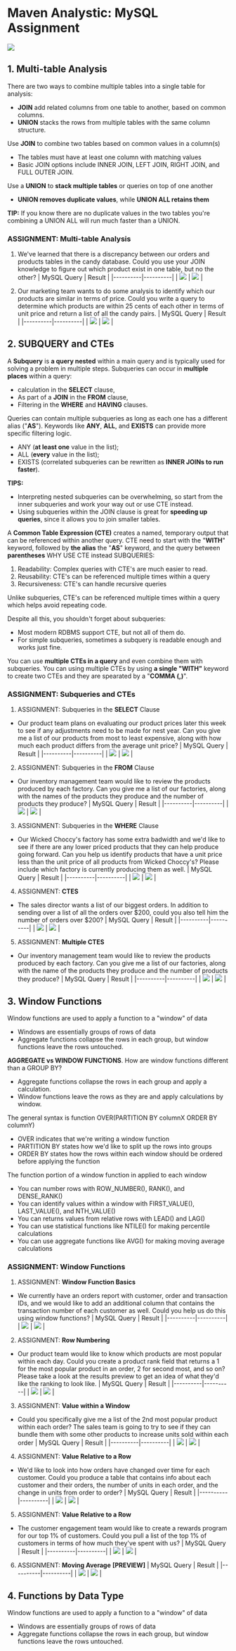 # Maven Analystic: MySQL Assignment

![](header.png)


## 1. **Multi-table Analysis**
There are two ways to combine multiple tables into a single table for analysis:
- **JOIN** add related columns from one table to another, based on common columns.
- **UNION** stacks the rows from multiple tables with the same column structure.


Use **JOIN** to combine two tables based on common values in a column(s)
- The tables must have at least one column with matching values
- Basic JOIN options include INNER JOIN, LEFT JOIN, RIGHT JOIN, and FULL OUTER JOIN.

Use a **UNION** to **stack multiple tables** or queries on top of one another
- **UNION removes duplicate values**, while **UNION ALL retains them**

**TIP:**
If you know there are no duplicate values in the two tables you're combining a UNION ALL will run much faster than a UNION.

<h3>ASSIGNMENT: Multi-table Analysis</h3>

1. We've learned that there is a discrepancy between our orders and products tables in the candy database. Could you use your JOIN knowledge to figure out which product exist in one table, but no the other?
     | MySQL Query | Result |
     |----------|----------|
     | ![](/assets/sec4.assignment1_query.png) | ![](/assets/sec4.assignment1_output.png) |

2. Our marketing team wants to do some analysis to identify which our products are similar in terms of price. Could you write a query to determine which products are within 25 cents of each other in terms of unit price and return a list of all the candy pairs.
     | MySQL Query | Result |
     |----------|----------|
     | ![](/assets/sec4.assignment2_query.png) | ![](/assets/sec4.assignment2_output.png) |

## 2. **SUBQUERY and CTEs**
A **Subquery** is **a query nested** within a main query and is typically used for solving a problem in multiple steps.
Subqueries can occur in **multiple places** within a query:
- calculation in the **SELECT** clause,
- As part of a **JOIN** in the **FROM** clause,
- Filtering in the **WHERE** and **HAVING** clauses.

Queries can contain multiple subqueries as long as each one has a different alias ("**AS**").
Keywords like **ANY**, **ALL**, and **EXISTS** can provide more specific filtering logic.
- ANY (**at least one** value in the list);
- ALL (**every** value in the list);
- EXISTS (correlated subqueries can be rewritten as **INNER JOINs to run faster**).

**TIPS:**
- Interpreting nested subqueries can be overwhelming, so start from the inner subqueries and work your way out or use CTE instead.
- Using subqueries within the JOIN clause is great for **speeding up queries**, since it allows you to join smaller tables.

A **Common Table Expression (CTE)** creates a named, temporary output that can be referenced within another query.
CTE need to start with the "**WITH**" keyword, followed by **the alias** the "**AS**" keyword, and the query between **parentheses**
WHY USE CTE instead SUBQUERIES:
1. Readability: Complex queries with CTE's are much easier to read.
2. Reusability: CTE's can be referenced multiple times within a query
3. Recursiveness: CTE's can handle recursive queries

Unlike subqueries, CTE's can be referenced multiple times within a query which helps avoid repeating code.

Despite all this, you shouldn't forget about subqueries:
- Most modern RDBMS support CTE, but not all of them do.
- For simple subqueries, sometimes a subquery is readable enough and works just fine.

You can use **multiple CTEs in a query** and even combine them with subqueries. You can using multiple CTEs by using **a single "WITH"** keyword to create two CTEs and they are spearated by a "**COMMA (,)**".

<h3>ASSIGNMENT: Subqueries and CTEs</h3>

1. ASSIGNMENT: Subqueries in the **SELECT** Clause
- Our product team plans on evaluating our product prices later this week to see if any adjustments need to be made for nest year.
Can you give me a list of our products from most to least expensive, along with how much each product differs from the average unit price?
     | MySQL Query | Result |
     |----------|----------|
     | ![](/assets/sec5.assignment1_query.png) | ![](/assets/sec5.assignment1_output.png) |

2. ASSIGNMENT: Subqueries in the **FROM** Clause
- Our inventory management team would like to review the products produced by each factory.
Can you give me a list of our factories, along with the names of the products they produce and the number of products they produce?
     | MySQL Query | Result |
     |----------|----------|
     | ![](/assets/sec5.assignment2_query.png) | ![](/assets/sec5.assignment2_output.png) |

3. ASSIGNMENT: Subqueries in the **WHERE** Clause
- Our Wicked Choccy's factory has some extra badwidth and we'd like to see if there are any lower priced products that they can help produce going forward.
Can you help us identify products that have a unit price less than the unit price of all products from Wicked Choccy's? Please include which factory is currently producing them as well.
     | MySQL Query | Result |
     |----------|----------|
     | ![](/assets/sec5.assignment3_query.png) | ![](/assets/sec5.assignment3_output.png) |

4. ASSIGNMENT: **CTES**
- The sales director wants a list of our biggest orders. In addition to sending over a list of all the orders over $200, could you also tell him the number of orders over $200?
     | MySQL Query | Result |
     |----------|----------|
     | ![](/assets/sec5.assignment4_query.png) | ![](/assets/sec5.assignment4_output.png) |

5. ASSIGNMENT: **Multiple CTES**
- Our inventory management team would like to review the products produced by each factory. Can you give me a list of our factories, along with the name of the products they produce and the number of products they produce?
     | MySQL Query | Result |
     |----------|----------|
     | ![](/assets/sec5.assignment5_query.png) | ![](/assets/sec5.assignment5_output.png) |


## 3. **Window Functions**
Window functions are used to apply a function to a "window" of data
- Windows are essentially groups of rows of data
- Aggregate functions collapse the rows in each group, but window functions leave the rows untouched.

**AGGREGATE vs WINDOW FUNCTIONS**.
How are window functions different than a GROUP BY?
- Aggregate functions collapse the rows in each group and apply a calculation.
- Window functions leave the rows as they are and apply calculations by window.

The general syntax is function OVER(PARTITION BY columnX ORDER BY columnY)
- OVER indicates that we're writing a window function
- PARTITION BY states how we'd like to split up the rows into groups
- ORDER BY states how the rows within each window should be ordered before applying the function

The function portion of a window function in applied to each window
- You can number rows with ROW_NUMBER(), RANK(), and DENSE_RANK()
- You can identify values within a window with FIRST_VALUE(), LAST_VALUE(), and NTH_VALUE()
- You can returns values from relative rows with LEAD() and LAG()
- You can use statistical functions like NTILE() for making percentile calculations
- You can use aggregate functions like AVG() for making moving average calculations

<h3>ASSIGNMENT: Window Functions</h3>

1. ASSIGNMENT: **Window Function Basics**
- We currently have an orders report with customer, order and transaction IDs, and we would like to add an additional column that contains the transaction number of each customer as well. Could you help us do this using window functions?
     | MySQL Query | Result |
     |----------|----------|
     | ![](/assets/sec6.assignment1_query.png) | ![](/assets/sec6.assignment1_output.png) |

2. ASSIGNMENT: **Row Numbering**
- Our product team would like to know which products are most popular within each day. Could you create a product rank field that returns a 1 for the most popular product in an order, 2 for second most, and so on? Please take a look at the results preview to get an idea of what they'd like the ranking to look like.
     | MySQL Query | Result |
     |----------|----------|
     | ![](/assets/sec6.assignment2_query.png) | ![](/assets/sec6.assignment2_output.png) |

3. ASSIGNMENT: **Value within a Window**
- Could you specifically give me a list of the 2nd most popular product within each order? The sales team is going to try to see if they can bundle them with some other products to increase units sold within each order
     | MySQL Query | Result |
     |----------|----------|
     | ![](/assets/sec6.assignment3_query.png) | ![](/assets/sec6.assignment3_output.png) |

4. ASSIGNMENT: **Value Relative to a Row**
- We'd like to look into how orders have changed over time for each customer. Could you produce a table that contains info about each customer and their orders, the number of units in each order, and the change in units from order to order?
     | MySQL Query | Result |
     |----------|----------|
     | ![](/assets/sec6.assignment4_query.png) | ![](/assets/sec6.assignment4_output.png) |

5. ASSIGNMENT: **Value Relative to a Row**
- The customer engagement team would like to create a rewards program for our top 1% of customers. Could you pull a list of the top 1% of customers in terms of how much they've spent with us?
     | MySQL Query | Result |
     |----------|----------|
     | ![](/assets/sec6.assignment5_query.png) | ![](/assets/sec6.assignment5_output.png) |

6. ASSIGNMENT: **Moving Average** **[PREVIEW]**
     | MySQL Query | Result |
     |----------|----------|
     | ![](/assets/sec6.assignment6_query.png) | ![](/assets/sec6.assignment6_output.png) |

## 4. **Functions by Data Type**
Window functions are used to apply a function to a "window" of data
- Windows are essentially groups of rows of data
- Aggregate functions collapse the rows in each group, but window functions leave the rows untouched.
